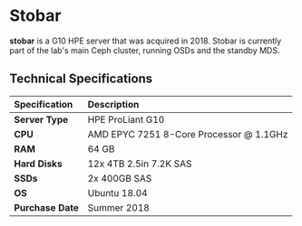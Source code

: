# Stobar

**stobar** is a G10 HPE server that was acquired in 2018. Stobar is currently part of the lab's main Ceph cluster, running OSDs and the standby MDS.

## Technical Specifications

| **Specification** | Description |
| :--- | :--- |
| **Server Type** | HPE ProLiant G10 |
| **CPU** | AMD EPYC 7251 8-Core Processor @ 1.1GHz |
| **RAM** | 64 GB |
| **Hard Disks** | 12x 4TB 2.5in 7.2K SAS |
| **SSDs** | 2x 400GB SAS |
| **OS** | Ubuntu 18.04 |
| **Purchase Date** | Summer 2018 |

